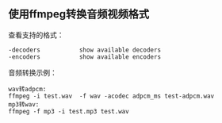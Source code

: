 

## 使用ffmpeg转换音频视频格式

查看支持的格式：

```
-decoders           show available decoders
-encoders           show available encoders
```

音频转换示例：

```
wav转adpcm:
ffmpeg -i test.wav  -f wav -acodec adpcm_ms test-adpcm.wav
mp3转wav:
ffmpeg -f mp3 -i test.mp3 test.wav
```

